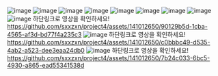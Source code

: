![image](https://github.com/sxxzxn/project4/assets/141012650/9a517fb1-027a-4990-b73a-5ba43ffa2b57)
![image](https://github.com/sxxzxn/project4/assets/141012650/2d425aa7-b203-48dd-a925-a15a6fb55536)
![image](https://github.com/sxxzxn/project4/assets/141012650/af28a6e2-2140-412c-9561-a1a75b9c1340)
![image](https://github.com/sxxzxn/project4/assets/141012650/432568fe-1da2-4a56-8f6d-a4d2b6b37971)
![image](https://github.com/sxxzxn/project4/assets/141012650/bb699515-f822-4c72-b4e3-5b918a3fa1d6)
![image](https://github.com/sxxzxn/project4/assets/141012650/97233314-0864-47ea-b3ca-8c0075f878f9)
![image](https://github.com/sxxzxn/project4/assets/141012650/aa2a6d4c-9939-47ad-a392-1d2466ef737c)
![image](https://github.com/sxxzxn/project4/assets/141012650/d229199e-e596-4606-9cdd-606bd1269618)
![image](https://github.com/sxxzxn/project4/assets/141012650/8b6d4c0f-17c8-406d-9a92-966a2fd1fbb3)
하단링크로 영상을 확인하세요!
https://github.com/sxxzxn/project4/assets/141012650/90129b5d-1cba-4565-af3d-bd77f4a235c3
![image](https://github.com/sxxzxn/project4/assets/141012650/455332f6-17a4-4cb4-98bb-d26ed62c3a84)
하단링크로 영상을 확인하세요!
https://github.com/sxxzxn/project4/assets/141012650/c0bbbc49-d535-4ab2-a523-dee3eaa24db0
![image](https://github.com/sxxzxn/project4/assets/141012650/f801f09e-0a3b-4e2c-b46c-445bcae1d57b)
하단링크로 영상을 확인하세요!
https://github.com/sxxzxn/project4/assets/141012650/7b24c033-6bc5-4930-a865-ead55341538d

